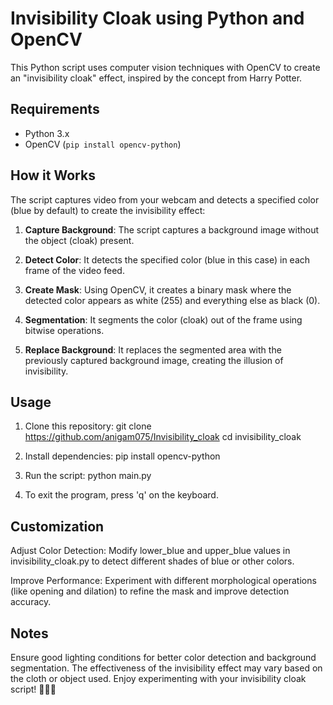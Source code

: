 # Invisibility Cloak using Python and OpenCV

This Python script uses computer vision techniques with OpenCV to create an "invisibility cloak" effect, inspired by the concept from Harry Potter.

## Requirements

- Python 3.x
- OpenCV (`pip install opencv-python`)

## How it Works

The script captures video from your webcam and detects a specified color (blue by default) to create the invisibility effect:

1. **Capture Background**: The script captures a background image without the object (cloak) present.
   
2. **Detect Color**: It detects the specified color (blue in this case) in each frame of the video feed.

3. **Create Mask**: Using OpenCV, it creates a binary mask where the detected color appears as white (255) and everything else as black (0).

4. **Segmentation**: It segments the color (cloak) out of the frame using bitwise operations.

5. **Replace Background**: It replaces the segmented area with the previously captured background image, creating the illusion of invisibility.

## Usage

1. Clone this repository:
   git clone https://github.com/anigam075/Invisibility_cloak
   cd invisibility_cloak

2. Install dependencies:
    pip install opencv-python

3. Run the script:
    python main.py

4. To exit the program, press 'q' on the keyboard.

## Customization
Adjust Color Detection: Modify lower_blue and upper_blue values in invisibility_cloak.py to detect different shades of blue or other colors.

Improve Performance: Experiment with different morphological operations (like opening and dilation) to refine the mask and improve detection accuracy.

## Notes
Ensure good lighting conditions for better color detection and background segmentation.
The effectiveness of the invisibility effect may vary based on the cloth or object used.
Enjoy experimenting with your invisibility cloak script! 🧙‍♂️✨
